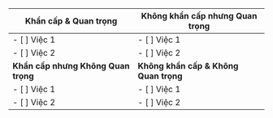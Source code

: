 | **Khẩn cấp & Quan trọng**           | **Không khẩn cấp nhưng Quan trọng**   |
| ----------------------------------- | ------------------------------------- |
| - [ ] Việc 1                        | - [ ] Việc 1                          |
| - [ ] Việc 2                        | - [ ] Việc 2                          |
| **Khẩn cấp nhưng Không Quan trọng** | **Không khẩn cấp & Không Quan trọng** |
| - [ ] Việc 1                        | - [ ] Việc 1                          |
| - [ ] Việc 2                        | - [ ] Việc 2                          |
